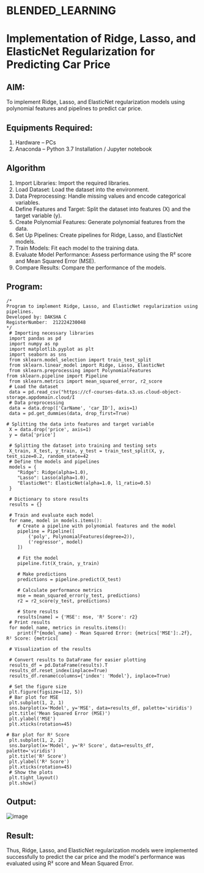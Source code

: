 # BLENDED_LEARNING
# Implementation of Ridge, Lasso, and ElasticNet Regularization for Predicting Car Price

## AIM:
To implement Ridge, Lasso, and ElasticNet regularization models using polynomial features and pipelines to predict car price.

## Equipments Required:
1. Hardware – PCs
2. Anaconda – Python 3.7 Installation / Jupyter notebook

## Algorithm

 1. Import Libraries:
 Import the required libraries.
 2. Load Dataset:
 Load the dataset into the environment.
 3. Data Preprocessing:
 Handle missing values and encode categorical variables.
 4. Define Features and Target:
 Split the dataset into features (X) and the target variable (y).
 5. Create Polynomial Features:
 Generate polynomial features from the data.
 6. Set Up Pipelines:
 Create pipelines for Ridge, Lasso, and ElasticNet models.
 7. Train Models:
 Fit each model to the training data.
 8. Evaluate Model Performance:
 Assess performance using the R² score and Mean Squared Error
(MSE).
 10. Compare Results:
 Compare the performance of the models.

## Program:
```
/*
Program to implement Ridge, Lasso, and ElasticNet regularization using pipelines.
Developed by: DAKSHA C
RegisterNumber:  212224230048
*/
 # Importing necessary libraries
 import pandas as pd
 import numpy as np
 import matplotlib.pyplot as plt
 import seaborn as sns
 from sklearn.model_selection import train_test_split
 from sklearn.linear_model import Ridge, Lasso, ElasticNet
 from sklearn.preprocessing import PolynomialFeatures
from sklearn.pipeline import Pipeline
 from sklearn.metrics import mean_squared_error, r2_score
 # Load the dataset
 data = pd.read_csv("https://cf-courses-data.s3.us.cloud-object-storage.appdomain.cloud/I
 # Data preprocessing
 data = data.drop(['CarName', 'car_ID'], axis=1)
 data = pd.get_dummies(data, drop_first=True)

# Splitting the data into features and target variable
 X = data.drop('price', axis=1)
 y = data['price']

 # Splitting the dataset into training and testing sets
 X_train, X_test, y_train, y_test = train_test_split(X, y, test_size=0.2, random_state=42
 # Define the models and pipelines
 models = {
    "Ridge": Ridge(alpha=1.0),
    "Lasso": Lasso(alpha=1.0),
    "ElasticNet": ElasticNet(alpha=1.0, l1_ratio=0.5)
 }

 # Dictionary to store results
 results = {}

 # Train and evaluate each model
 for name, model in models.items():
    # Create a pipeline with polynomial features and the model
    pipeline = Pipeline([
        ('poly', PolynomialFeatures(degree=2)),
        ('regressor', model)
    ])
    
    # Fit the model
    pipeline.fit(X_train, y_train)
    
    # Make predictions
    predictions = pipeline.predict(X_test)
    
    # Calculate performance metrics
    mse = mean_squared_error(y_test, predictions)
    r2 = r2_score(y_test, predictions)
    
    # Store results
    results[name] = {'MSE': mse, 'R² Score': r2}
 # Print results
 for model_name, metrics in results.items():
    print(f"{model_name} - Mean Squared Error: {metrics['MSE']:.2f}, R² Score: {metrics[

 # Visualization of the results

 # Convert results to DataFrame for easier plotting
 results_df = pd.DataFrame(results).T
 results_df.reset_index(inplace=True)
 results_df.rename(columns={'index': 'Model'}, inplace=True)

 # Set the figure size
 plt.figure(figsize=(12, 5))
 # Bar plot for MSE
 plt.subplot(1, 2, 1)
 sns.barplot(x='Model', y='MSE', data=results_df, palette='viridis')
 plt.title('Mean Squared Error (MSE)')
 plt.ylabel('MSE')
 plt.xticks(rotation=45)

# Bar plot for R² Score
 plt.subplot(1, 2, 2)
 sns.barplot(x='Model', y='R² Score', data=results_df, palette='viridis')
 plt.title('R² Score')
 plt.ylabel('R² Score')
 plt.xticks(rotation=45)
 # Show the plots
 plt.tight_layout()
 plt.show()
```

## Output:

![image](https://github.com/user-attachments/assets/a0e06180-3fbd-480f-b84c-2ed2486b35a6)

## Result:
Thus, Ridge, Lasso, and ElasticNet regularization models were implemented successfully to predict the car price and the model's performance was evaluated using R² score and Mean Squared Error.
